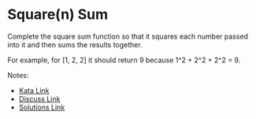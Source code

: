 # Square(n) Sum

Complete the square sum function so that it squares each number passed into it and then sums the results together.

For example, for [1, 2, 2] it should return 9 because 1^2 + 2^2 + 2^2 = 9.

Notes:

- [Kata Link](https://www.codewars.com/kata/515e271a311df0350d00000f)
- [Discuss Link](https://www.codewars.com/kata/515e271a311df0350d00000f/discuss)
- [Solutions Link](https://www.codewars.com/kata/515e271a311df0350d00000f/solutions)
